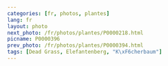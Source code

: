 ```yaml
---
categories: [fr, photos, plantes]
lang: fr
layout: photo
next_photo: /fr/photos/plantes/P0000218.html
picname: P0000396
prev_photo: /fr/photos/plantes/P0000394.html
tags: [Dead Grass, Elefantenberg, "K\xF6cherbaum"]
---
```

